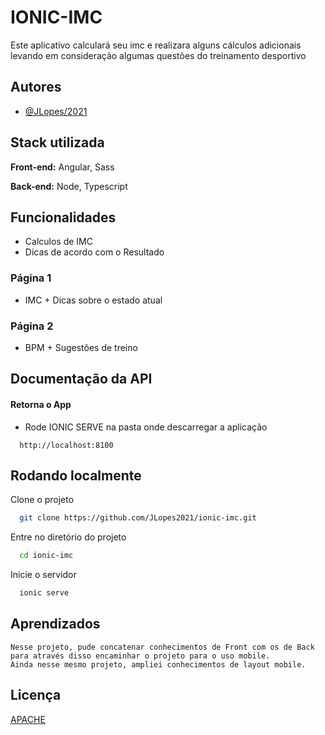 # IONIC-IMC

Este aplicativo calculará seu imc e realizara alguns cálculos adicionais levando em consideração algumas questões do treinamento desportivo


## Autores

- [@JLopes/2021](https://github.com/JLopes2021)


## Stack utilizada

**Front-end:** Angular, Sass

**Back-end:** Node, Typescript


## Funcionalidades

- Calculos de IMC
- Dicas de acordo com o Resultado

### Página 1
- IMC + Dicas sobre o estado atual
### Página 2
- BPM + Sugestões de treino


## Documentação da API

#### Retorna o App

- Rode IONIC SERVE na pasta onde descarregar a aplicação

```http
  http://localhost:8100
```
## Rodando localmente

Clone o projeto

```bash
  git clone https://github.com/JLopes2021/ionic-imc.git
```

Entre no diretório do projeto

```bash
  cd ionic-imc
```

Inicie o servidor

```bash
  ionic serve
```


## Aprendizados
```Aprendizados
Nesse projeto, pude concatenar conhecimentos de Front com os de Back para através disso encaminhar o projeto para o uso mobile. 
Ainda nesse mesmo projeto, ampliei conhecimentos de layout mobile.
````


## Licença

[APACHE](https://choosealicense.com/licenses/apache/)



